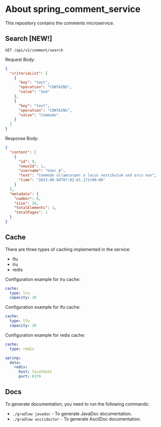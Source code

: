 ﻿# About spring_comment_service
This repository contains the comments microservice.

## Search [NEW!]
`GET /api/v1/comment/search`

Request Body:
```json
{
  "criteriaList": [
    {
      "key": "text",
      "operation": "CONTAINS",
      "value": "Sed"
    },
    {
      "key": "text",
      "operation": "CONTAINS",
      "value": "Commodo"
    }
  ]
}
```

Response Body:
```json
{
  "content": [
    {
      "id": 9,
      "newsId": 1,
      "username": "User_A",
      "text": "Commodo ullamcorper a lacus vestibulum sed arcu non",
      "time": "2023-09-04T07:02:01.172+00:00"
    }
  ],
  "metadata": {
    "number": 0,
    "size": 20,
    "totalElements": 1,
    "totalPages": 1
  }
}
```

## Cache
There are three types of caching implemented in the service:
- lfu
- lru
- redis

Configuration example for lru cache:
```yaml
cache:
  type: lru
  capacity: 10
```

Configuration example for lfu cache:
```yaml
cache:
  type: lfu
  capacity: 10
```

Configuration example for redis cache:
```yaml
cache:
  type: redis

spring:
  data:
    redis:
      host: localhost
      port: 6379
```

## Docs
To generate documentation, you need to run the following commands:
- `./gradlew javadoc` - To generate JavaDoc documentation.
- `./gradlew asciidoctor` - To generate AsciiDoc documentation.
